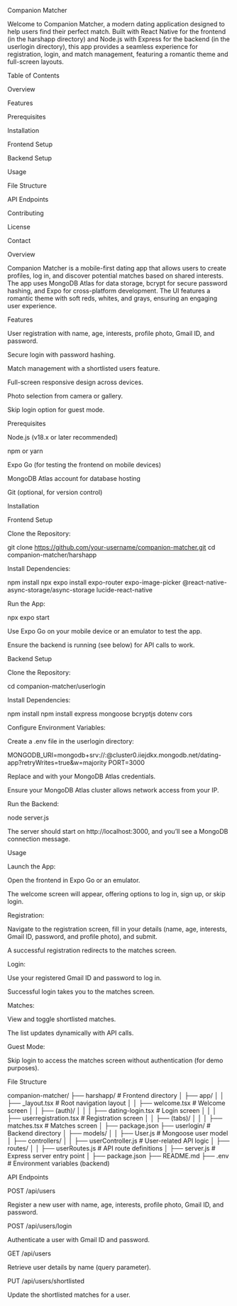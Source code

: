 Companion Matcher

Welcome to Companion Matcher, a modern dating application designed to help users find their perfect match. Built with React Native for the frontend (in the harshapp directory) and Node.js with Express for the backend (in the userlogin directory), this app provides a seamless experience for registration, login, and match management, featuring a romantic theme and full-screen layouts.

Table of Contents





Overview



Features



Prerequisites



Installation





Frontend Setup



Backend Setup



Usage



File Structure



API Endpoints



Contributing



License



Contact

Overview

Companion Matcher is a mobile-first dating app that allows users to create profiles, log in, and discover potential matches based on shared interests. The app uses MongoDB Atlas for data storage, bcrypt for secure password hashing, and Expo for cross-platform development. The UI features a romantic theme with soft reds, whites, and grays, ensuring an engaging user experience.

Features





User registration with name, age, interests, profile photo, Gmail ID, and password.



Secure login with password hashing.



Match management with a shortlisted users feature.



Full-screen responsive design across devices.



Photo selection from camera or gallery.



Skip login option for guest mode.

Prerequisites





Node.js (v18.x or later recommended)



npm or yarn



Expo Go (for testing the frontend on mobile devices)



MongoDB Atlas account for database hosting



Git (optional, for version control)

Installation

Frontend Setup





Clone the Repository:

git clone https://github.com/your-username/companion-matcher.git
cd companion-matcher/harshapp



Install Dependencies:

npm install
npx expo install expo-router expo-image-picker @react-native-async-storage/async-storage lucide-react-native



Run the App:

npx expo start





Use Expo Go on your mobile device or an emulator to test the app.



Ensure the backend is running (see below) for API calls to work.

Backend Setup





Clone the Repository:

cd companion-matcher/userlogin



Install Dependencies:

npm install
npm install express mongoose bcryptjs dotenv cors



Configure Environment Variables:





Create a .env file in the userlogin directory:

MONGODB_URI=mongodb+srv://<username>:<password>@cluster0.iiejdkx.mongodb.net/dating-app?retryWrites=true&w=majority
PORT=3000



Replace <username> and <password> with your MongoDB Atlas credentials.



Ensure your MongoDB Atlas cluster allows network access from your IP.



Run the Backend:

node server.js





The server should start on http://localhost:3000, and you’ll see a MongoDB connection message.

Usage





Launch the App:





Open the frontend in Expo Go or an emulator.



The welcome screen will appear, offering options to log in, sign up, or skip login.



Registration:





Navigate to the registration screen, fill in your details (name, age, interests, Gmail ID, password, and profile photo), and submit.



A successful registration redirects to the matches screen.



Login:





Use your registered Gmail ID and password to log in.



Successful login takes you to the matches screen.



Matches:





View and toggle shortlisted matches.



The list updates dynamically with API calls.



Guest Mode:





Skip login to access the matches screen without authentication (for demo purposes).

File Structure

companion-matcher/
├── harshapp/                  # Frontend directory
│   ├── app/
│   │   ├── _layout.tsx        # Root navigation layout
│   │   ├── welcome.tsx        # Welcome screen
│   │   ├── (auth)/
│   │   │   ├── dating-login.tsx # Login screen
│   │   │   ├── userregistration.tsx # Registration screen
│   │   ├── (tabs)/
│   │   │   ├── matches.tsx    # Matches screen
│   ├── package.json
├── userlogin/                 # Backend directory
│   ├── models/
│   │   ├── User.js           # Mongoose user model
│   ├── controllers/
│   │   ├── userController.js # User-related API logic
│   ├── routes/
│   │   ├── userRoutes.js     # API route definitions
│   ├── server.js             # Express server entry point
│   ├── package.json
├── README.md
├── .env                      # Environment variables (backend)

API Endpoints





POST /api/users





Register a new user with name, age, interests, profile photo, Gmail ID, and password.



POST /api/users/login





Authenticate a user with Gmail ID and password.



GET /api/users





Retrieve user details by name (query parameter).



PUT /api/users/shortlisted





Update the shortlisted matches for a user.
